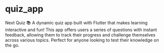 # quiz_app
Next Quiz 📚 A dynamic quiz app built with Flutter that makes learning interactive and fun! This app offers users a series of questions with instant feedback, allowing them to track their progress and challenge themselves across various topics. Perfect for anyone looking to test their knowledge on the go.
